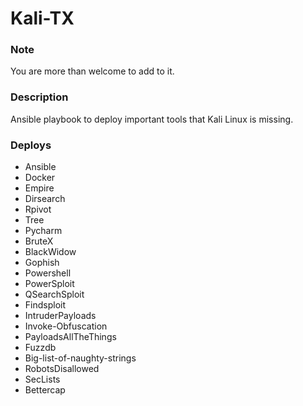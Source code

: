 # Kali-TX

### Note
You are more than welcome to add to it.
### Description
Ansible playbook to deploy important tools that Kali Linux is missing. 
### Deploys
- Ansible
- Docker
- Empire
- Dirsearch
- Rpivot
- Tree
- Pycharm
- BruteX
- BlackWidow
- Gophish
- Powershell
- PowerSploit
- QSearchSploit
- Findsploit
- IntruderPayloads
- Invoke-Obfuscation
- PayloadsAllTheThings
- Fuzzdb
- Big-list-of-naughty-strings
- RobotsDisallowed
- SecLists
- Bettercap
